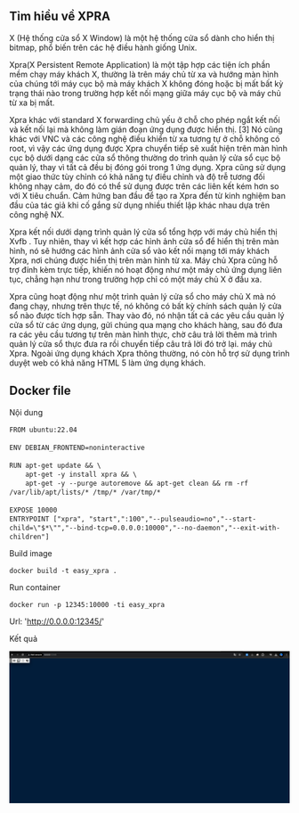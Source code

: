 ## Tỉm hiều về XPRA

X (Hệ thống cửa sổ X Window) là một hệ thống cửa sổ dành cho hiển thị bitmap, phổ biến trên các hệ điều hành giống Unix.

Xpra(X Persistent Remote Application) là một tập hợp các tiện ích phần mềm chạy máy khách X, thường là trên máy chủ từ xa và hướng màn hình của chúng tới máy cục bộ mà máy khách X không đóng hoặc bị mất bất kỳ trạng thái nào trong trường hợp kết nối mạng giữa máy cục bộ và máy chủ từ xa bị mất. 

Xpra khác với standard X forwarding chủ yếu ở chỗ cho phép ngắt kết nối và kết nối lại mà không làm gián đoạn ứng dụng được hiển thị. [3] Nó cũng khác với VNC và các công nghệ điều khiển từ xa tương tự ở chỗ không có root, vì vậy các ứng dụng được Xpra chuyển tiếp sẽ xuất hiện trên màn hình cục bộ dưới dạng các cửa sổ thông thường do trình quản lý cửa sổ cục bộ quản lý, thay vì tất cả đều bị đóng gói trong 1 ứng dụng. Xpra cũng sử dụng một giao thức tùy chỉnh có khả năng tự điều chỉnh và độ trễ tương đối không nhạy cảm, do đó có thể sử dụng được trên các liên kết kém hơn so với X tiêu chuẩn. 
Cảm hứng ban đầu để tạo ra Xpra đến từ kinh nghiệm ban đầu của tác giả khi cố gắng sử dụng nhiều thiết lập khác nhau dựa trên công nghệ NX.

Xpra kết nối dưới dạng trình quản lý cửa sổ tổng hợp với máy chủ hiển thị Xvfb . Tuy nhiên, thay vì kết hợp các hình ảnh cửa sổ để hiển thị trên màn hình, nó sẽ hướng các hình ảnh cửa sổ vào kết nối mạng tới máy khách Xpra, nơi chúng được hiển thị trên màn hình từ xa. Máy chủ Xpra cũng hỗ trợ đính kèm trực tiếp, khiến nó hoạt động như một máy chủ ứng dụng liên tục, chẳng hạn như trong trường hợp chỉ có một máy chủ X ở đầu xa.

Xpra cũng hoạt động như một trình quản lý cửa sổ cho máy chủ X mà nó đang chạy, nhưng trên thực tế, nó không có bất kỳ chính sách quản lý cửa sổ nào được tích hợp sẵn. Thay vào đó, nó nhận tất cả các yêu cầu quản lý cửa sổ từ các ứng dụng, gửi chúng qua mạng cho khách hàng, sau đó đưa ra các yêu cầu tương tự trên màn hình thực, chờ câu trả lời thêm mà trình quản lý cửa sổ thực đưa ra rồi chuyển tiếp câu trả lời đó trở lại. máy chủ Xpra. Ngoài ứng dụng khách Xpra thông thường, nó còn hỗ trợ sử dụng trình duyệt web có khả năng HTML 5 làm ứng dụng khách.

## Docker file 

Nội dung
```
FROM ubuntu:22.04

ENV DEBIAN_FRONTEND=noninteractive

RUN apt-get update && \
	apt-get -y install xpra && \
	apt-get -y --purge autoremove && apt-get clean && rm -rf /var/lib/apt/lists/* /tmp/* /var/tmp/*

EXPOSE 10000
ENTRYPOINT ["xpra", "start",":100","--pulseaudio=no","--start-child=\"$*\"","--bind-tcp=0.0.0.0:10000","--no-daemon","--exit-with-children"]
```

Build image
```
docker build -t easy_xpra .
```

Run container
```
docker run -p 12345:10000 -ti easy_xpra
```

Url: 'http://0.0.0.0:12345/'

Kết quả

![Result](result.png)

